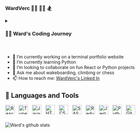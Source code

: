 ### WardVerc 🏄‍♂️ 🧗‍♂️ 🏂 

<details>
 <summary><h3>👨‍💻 Ward's Coding Journey</h3></summary>
   I started my coding journey while playing FIFA and trading players, trying to profit of each sale. When you sell a player, you lose 5% of the sale, so I had to make sure I made more profit than 5%. I was tired of calculating it each time. So I wondered if I could make a small program that could do this. 1 bookread 'Head First Java' and a few weeks later I had my program that solved my problem. Since then I was hooked, excited about the possibilities of coding. I followed a course on freecodecamp.org and learned responsive web design (HTML, CSS). I quickly tried to get a job in IT. After a lot of emails, 1 company saw my potential and hired me as a software tester. I knew I was in the right sector. I decided to do a part of a bachelor's degree program, which thought me the basics of programming. After almost 2 years, graduating from the education, the company I worked for as a tester gave me the opportunity to work as a frontend developer. I love each day working as a developer, and I'm still as eager to learn as I was trying to make my calculator program. I don't have the feeling I HAVE to go to work, I'm grateful I get the chance to learn something new everyday. 

  </details>

  #
  
- 🔭 I’m currently working on a terminal portfolio website
- 🌱 I’m currently learning Python
- 👯 I’m looking to collaborate on fun React or Python projects
- 💬 Ask me about wakeboarding, climbing or chess
- 📫 How to reach me: <a href="https://www.linkedin.com/in/ward-vercruyssen-05a089177/" target="_blank">WardVerc's Linked In</a>

## 🧰 Languages and Tools

<img align="left" alt="React" width="30px" style="padding-right:10px;" src="https://cdn.jsdelivr.net/gh/devicons/devicon/icons/react/react-original.svg" />
<img align="left" alt="TypeScript" width="30px" style="padding-right:10px;" src="https://cdn.jsdelivr.net/gh/devicons/devicon/icons/typescript/typescript-plain.svg" />
<img align="left" alt="JavaScript" width="30px" style="padding-right:10px;" src="https://cdn.jsdelivr.net/gh/devicons/devicon/icons/javascript/javascript-plain.svg" />
<img align="left" alt="HTML" width="30px" style="padding-right:10px;" src="https://cdn.jsdelivr.net/gh/devicons/devicon/icons/html5/html5-plain.svg" />
<img align="left" alt="CSS" width="30px" style="padding-right:10px;" src="https://cdn.jsdelivr.net/gh/devicons/devicon/icons/css3/css3-plain.svg" />
<img align="left" alt="SASS" width="30px" style="padding-right:10px;" src="https://cdn.jsdelivr.net/gh/devicons/devicon/icons/sass/sass-original.svg" />
<img align="left" alt="Redux" width="30px" style="padding-right:10px;" src="https://cdn.jsdelivr.net/gh/devicons/devicon/icons/redux/redux-original.svg" />
<img align="left" alt="Jest" width="30px" style="padding-right:10px;" src="https://cdn.jsdelivr.net/gh/devicons/devicon/icons/jest/jest-plain.svg" />
<img align="left" alt="Python" width="30px" style="padding-right:10px;" src="https://cdn.jsdelivr.net/gh/devicons/devicon/icons/python/python-plain.svg" />
<img align="left" alt="Git" width="30px" style="padding-right:10px;" src="https://cdn.jsdelivr.net/gh/devicons/devicon/icons/git/git-original.svg" />
<br />

#

![Ward's github stats](https://github-readme-stats.vercel.app/api?username=WardVerc&show_icons=true&theme=gruvbox)
